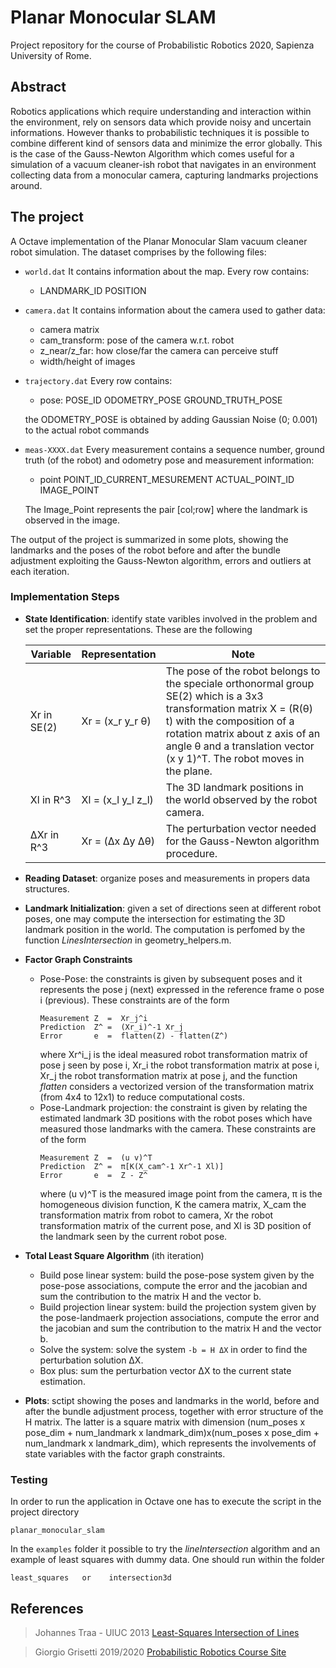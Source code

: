 # Planar Monocular SLAM
Project repository for the course of Probabilistic Robotics 2020, Sapienza University of Rome.

## Abstract
Robotics applications which require understanding and interaction within the environment, rely on sensors data which provide noisy and uncertain informations. However thanks to probabilistic techniques it is possible to combine different kind of sensors data and minimize the error globally. This is the case of the Gauss-Newton Algorithm which comes useful for a simulation of a vacuum cleaner-ish robot that navigates in an environment collecting data from a monocular camera, capturing landmarks projections around.

## The project
A Octave implementation of the Planar Monocular Slam vacuum cleaner robot simulation. The dataset comprises by the following files:
- ```world.dat``` It contains information about the map. Every row contains: 
  - LANDMARK_ID POSITION

- ```camera.dat``` It contains information about the camera used to gather data:
  - camera matrix
  - cam_transform: pose of the camera w.r.t. robot
  - z_near/z_far: how close/far the camera can perceive stuff
  - width/height of images

- ```trajectory.dat``` Every row contains:
  - pose: POSE_ID ODOMETRY_POSE GROUND_TRUTH_POSE
  
  the ODOMETRY_POSE is obtained by adding Gaussian Noise (0; 0.001) to the actual robot commands

- ```meas-XXXX.dat``` Every measurement contains a sequence number, ground truth (of the robot) and odometry pose and measurement information:
  - point POINT_ID_CURRENT_MESUREMENT ACTUAL_POINT_ID IMAGE_POINT 

  The Image_Point represents the pair [col;row] where the landmark is observed in the image.

The output of the project is summarized in some plots, showing the landmarks and the poses of the robot before and after the bundle adjustment exploiting the Gauss-Newton algorithm, errors and outliers at each iteration.

### Implementation Steps
- **State Identification**: identify state varibles involved in the problem and set the proper representations. These are the following

  | Variable  | Representation | Note |
  | ------------- | ------------- | ------------- |
  | Xr in SE(2) | Xr = (x_r y_r θ) | The pose of the robot belongs to the speciale orthonormal group SE(2) which is a 3x3 transformation matrix X = (R(θ) t) with the composition of a rotation matrix about z axis of an angle θ and a translation vector (x y 1)^T. The robot moves in the plane.|
  | Xl in R^3  | Xl = (x_l y_l z_l) | The 3D landmark positions in the world observed by the robot camera.|
  | ΔXr in R^3 | Xr = (Δx Δy Δθ) | The perturbation vector needed for the Gauss-Newton algorithm procedure. | 

- **Reading Dataset**: organize poses and measurements in propers data structures.
- **Landmark Initialization**: given a set of directions seen at different robot poses, one may compute the intersection for estimating the 3D landmark position in the world. The computation is perfomed by the function *LinesIntersection* in geometry_helpers.m.
- **Factor Graph Constraints**
  - Pose-Pose: the constraints is given by subsequent poses and it represents the pose j (next) expressed in the reference frame o pose i (previous). These constraints are of the form
    ```
    Measurement Z  =  Xr_j^i 
    Prediction  Z^ =  (Xr_i)^-1 Xr_j
    Error       e  =  flatten(Z) - flatten(Z^) 
    ```
    where Xr^i_j is the ideal measured robot transformation matrix of pose j seen by pose i, Xr_i the robot transformation matrix at pose i, Xr_j the robot transformation matrix at pose j, and the function *flatten* considers a vectorized version of the transformation matrix (from 4x4 to 12x1) to reduce computational costs. 
  - Pose-Landmark projection: the constraint is given by relating the estimated landmark 3D positions with the robot poses which have measured those landmarks with the camera. These constraints are of the form
    ```
    Measurement Z  =  (u v)^T 
    Prediction  Z^ =  π[K(X_cam^-1 Xr^-1 Xl)]
    Error       e  =  Z - Z^ 
    ```
    where (u v)^T is the measured image point from the camera, π is the homogeneous division function, K the camera matrix, X_cam the transformation matrix from robot to camera, Xr the robot transformation matrix of the current pose, and Xl is 3D position of the landmark seen by the current robot pose. 
- **Total Least Square Algorithm** (ith iteration)
  - Build pose linear system: build the pose-pose system given by the pose-pose associations, compute the error and the jacobian and sum the contribution to the matrix H and the vector b. 
  - Build projection linear system: build the projection system given by the pose-landmaerk projection associations, compute the error and the jacobian and sum the contribution to the matrix H and the vector b. 
  - Solve the system: solve the system `-b = H ΔX` in order to find the perturbation solution ΔX.
  - Box plus: sum the perturbation vector ΔX to the current state estimation.
- **Plots**: sctipt showing the poses and landmarks in the world, before and after the bundle adjustment process, together with error structure of the H matrix. The latter is a square matrix with dimension (num_poses x pose_dim + num_landmark x landmark_dim)x(num_poses x pose_dim + num_landmark x landmark_dim), which represents the involvements of state variables with the factor graph constraints. 

### Testing
In order to run the application in Octave one has to execute the script in the project directory
```
planar_monocular_slam
```
In the `examples` folder it possible to try the *lineIntersection* algorithm and an example of least squares with dummy data. One should run within the folder
```
least_squares   or    intersection3d
```

## References
> Johannes Traa - UIUC 2013
[Least-Squares Intersection of Lines](https://docplayer.net/21072949-Least-squares-intersection-of-lines.html)

> Giorgio Grisetti 2019/2020
[Probabilistic Robotics Course Site](https://sites.google.com/diag.uniroma1.it/probabilistic-robotics-2019-20)
